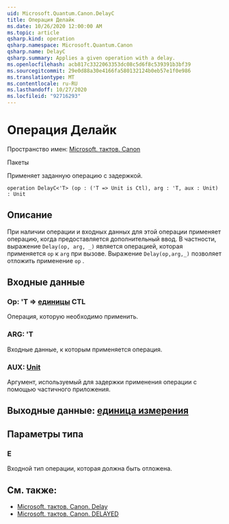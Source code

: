 ```yaml
---
uid: Microsoft.Quantum.Canon.DelayC
title: Операция Делайк
ms.date: 10/26/2020 12:00:00 AM
ms.topic: article
qsharp.kind: operation
qsharp.namespace: Microsoft.Quantum.Canon
qsharp.name: DelayC
qsharp.summary: Applies a given operation with a delay.
ms.openlocfilehash: acb817c3322063353dc08c5d6f8c539391b3bf39
ms.sourcegitcommit: 29e0d88a30e4166fa580132124b0eb57e1f0e986
ms.translationtype: MT
ms.contentlocale: ru-RU
ms.lasthandoff: 10/27/2020
ms.locfileid: "92716293"
---
```

# <a name="delayc-operation"></a>Операция Делайк

Пространство имен: [Microsoft. тактов. Canon](xref:Microsoft.Quantum.Canon)

Пакеты [](https://nuget.org/packages/)


Применяет заданную операцию с задержкой.

```qsharp
operation DelayC<'T> (op : ('T => Unit is Ctl), arg : 'T, aux : Unit) : Unit
```


## <a name="description"></a>Описание

При наличии операции и входных данных для этой операции применяет операцию, когда предоставляется дополнительный ввод.
В частности, выражение `Delay(op, arg, _)` является операцией, которая применяется `op` к `arg` при вызове.
Выражение `Delay(op,arg,_)` позволяет отложить применение `op` .

## <a name="input"></a>Входные данные

### <a name="op--t--unit-ctl"></a>Op: 'T => [единицы](xref:microsoft.quantum.lang-ref.unit) CTL

Операция, которую необходимо применить.


### <a name="arg--t"></a>ARG: 'T

Входные данные, к которым применяется операция.


### <a name="aux--unit"></a>AUX: [Unit](xref:microsoft.quantum.lang-ref.unit)

Аргумент, используемый для задержки применения операции с помощью частичного приложения.



## <a name="output--unit"></a>Выходные данные: [единица измерения](xref:microsoft.quantum.lang-ref.unit)



## <a name="type-parameters"></a>Параметры типа

### <a name="t"></a>Е

Входной тип операции, которая должна быть отложена.

## <a name="see-also"></a>См. также:

- [Microsoft. тактов. Canon. Delay](xref:Microsoft.Quantum.Canon.Delay)
- [Microsoft. тактов. Canon. DELAYED](xref:Microsoft.Quantum.Canon.Delayed)